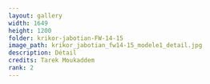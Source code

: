 ```yaml
---
layout: gallery
width: 1649
height: 1200
folder: krikor-jabotian-FW-14-15
image_path: krikor_jabotian_fw14-15_modele1_detail.jpg
description: Détail
credits: Tarek Moukaddem
rank: 2
---
```

